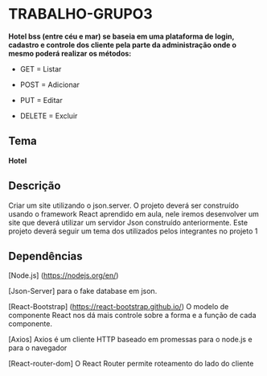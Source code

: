 # TRABALHO-GRUPO3
**Hotel bss (entre céu e mar) se baseia em uma plataforma de login, cadastro e controle dos cliente pela parte da administração  onde o mesmo poderá realizar os métodos:**

- GET = Listar
* POST = Adicionar
+ PUT = Editar
- DELETE = Excluir


## Tema 
**Hotel**
## Descrição 
Criar um site utilizando o json.server. O projeto deverá ser construído usando o framework React aprendido em aula, nele iremos desenvolver um site que deverá utilizar um servidor Json construído anteriormente. Este projeto deverá seguir um tema dos utilizados pelos integrantes no projeto 1


## Dependências
[Node.js] (https://nodejs.org/en/)

[Json-Server] para o fake database em json.

[React-Bootstrap] (https://react-bootstrap.github.io/) O modelo de componente React nos dá mais controle sobre a forma e a função de cada componente.

[Axios] Axios é um cliente HTTP baseado em promessas para o node.js e para o navegador

[React-router-dom] O React Router permite roteamento do lado do cliente




